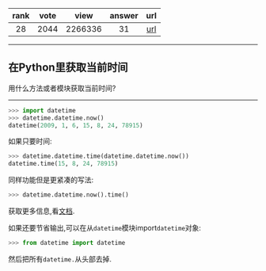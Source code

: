 
| rank | vote | view | answer | url |
|:-:|:-:|:-:|:-:|:-:|
|28|2044|2266336|31| [url](http://stackoverflow.com/questions/415511/how-to-get-the-current-time-in-python) |
***

## 在Python里获取当前时间

用什么方法或者模块获取当前时间?

***

```python
>>> import datetime
>>> datetime.datetime.now()
datetime(2009, 1, 6, 15, 8, 24, 78915)
```

如果只要时间:

```python
>>> datetime.datetime.time(datetime.datetime.now())
datetime.time(15, 8, 24, 78915)
```

同样功能但是更紧凑的写法:

```python
>>> datetime.datetime.now().time()
```

获取更多信息,看[文档](http://docs.python.org/library/datetime.html).

如果还要节省输出,可以在从`datetime`模块import`datetime`对象:

```python
>>> from datetime import datetime
```

然后把所有`datetime.`从头部去掉.